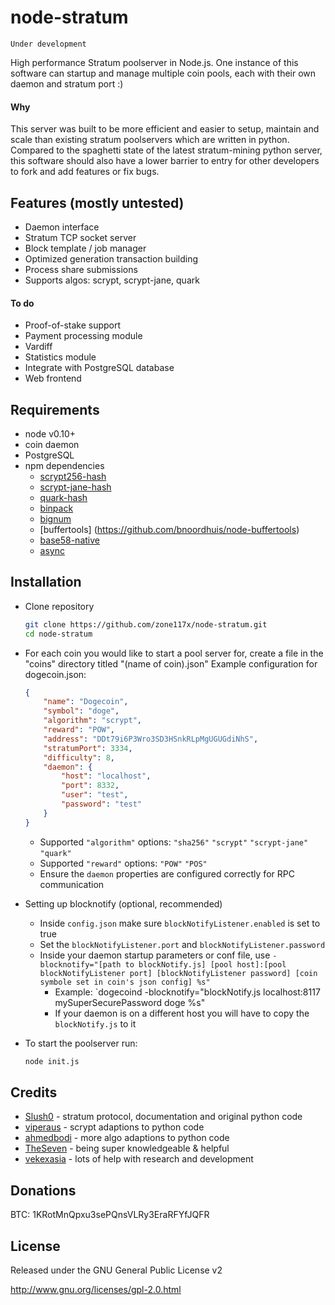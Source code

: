 node-stratum
============

    Under development

High performance Stratum poolserver in Node.js. One instance of this software can startup and manage multiple coin pools, each with their own daemon and stratum port :)

#### Why
This server was built to be more efficient and easier to setup, maintain and scale than existing stratum poolservers which are written in python.
Compared to the spaghetti state of the latest stratum-mining python server, this software should also have a lower barrier to entry for other developers to fork and add features or fix bugs.


Features (mostly untested)
--------------------------
* Daemon interface
* Stratum TCP socket server
* Block template / job manager
* Optimized generation transaction building
* Process share submissions
* Supports algos: scrypt, scrypt-jane, quark

#### To do
* Proof-of-stake support
* Payment processing module
* Vardiff
* Statistics module
* Integrate with PostgreSQL database
* Web frontend


Requirements
------------
* node v0.10+
* coin daemon
* PostgreSQL
* npm dependencies
  * [scrypt256-hash](https://github.com/zone117x/node-scrypt256-hash)
  * [scrypt-jane-hash](https://github.com/zone117x/node-scrypt-jane-hash)
  * [quark-hash](https://github.com/zone117x/node-quark-hash)
  * [binpack](https://github.com/russellmcc/node-binpack)
  * [bignum](https://github.com/justmoon/node-bignum)
  * [buffertools] (https://github.com/bnoordhuis/node-buffertools)
  * [base58-native](https://github.com/gasteve/node-base58)
  * [async](https://github.com/caolan/async)


Installation
------------

* Clone repository

    ```bash
    git clone https://github.com/zone117x/node-stratum.git
    cd node-stratum
    ```

* For each coin you would like to start a pool server for, create a file in the "coins" directory titled "(name of coin).json"
  Example configuration for dogecoin.json:


    ```json
    {
        "name": "Dogecoin",
        "symbol": "doge",
        "algorithm": "scrypt",
        "reward": "POW",
        "address": "DDt79i6P3Wro3SD3HSnkRLpMgUGUGdiNhS",
        "stratumPort": 3334,
        "difficulty": 8,
        "daemon": {
            "host": "localhost",
            "port": 8332,
            "user": "test",
            "password": "test"
        }
    }
    ```


    * Supported `"algorithm"` options: `"sha256"` `"scrypt"` `"scrypt-jane"` `"quark"`
    * Supported `"reward"` options: `"POW"` `"POS"`
    * Ensure the `daemon` properties are configured correctly for RPC communication

* Setting up blocknotify (optional, recommended)
  * Inside `config.json` make sure `blockNotifyListener.enabled` is set to true
  * Set the `blockNotifyListener.port` and `blockNotifyListener.password`
  * Inside your daemon startup parameters or conf file, use `-blocknotify="[path to blockNotify.js] [pool host]:[pool blockNotifyListener port] [blockNotifyListener password] [coin symbole set in coin's json config] %s"`
    * Example: `dogecoind -blocknotify="blockNotify.js localhost:8117 mySuperSecurePassword doge %s"
    * If your daemon is on a different host you will have to copy the `blockNotify.js` to it

* To start the poolserver run:

    ```bash
    node init.js
    ```


Credits
-------
* [Slush0](https://github.com/slush0/stratum-mining) - stratum protocol, documentation and original python code
* [viperaus](https://github.com/viperaus/stratum-mining) - scrypt adaptions to python code
* [ahmedbodi](https://github.com/ahmedbodi/stratum-mining) - more algo adaptions to python code
* [TheSeven](https://github.com/TheSeven) - being super knowledgeable & helpful
* [vekexasia](https://github.com/vekexasia) - lots of help with research and development

Donations
---------
BTC: 1KRotMnQpxu3sePQnsVLRy3EraRFYfJQFR

License
-------
Released under the GNU General Public License v2

http://www.gnu.org/licenses/gpl-2.0.html
